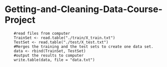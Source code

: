 Getting-and-Cleaning-Data-Course-Project
========================================
        #read files from computer
        TrainSet <- read.table("./train/X_train.txt")
        TestSet <- read.table("./test/X_test.txt")
        #Merges the training and the test sets to create one data set.
        data <- rbind(TrainSet, TestSet)
        #output the results to computer
        write.table(data, file = "data.txt")
